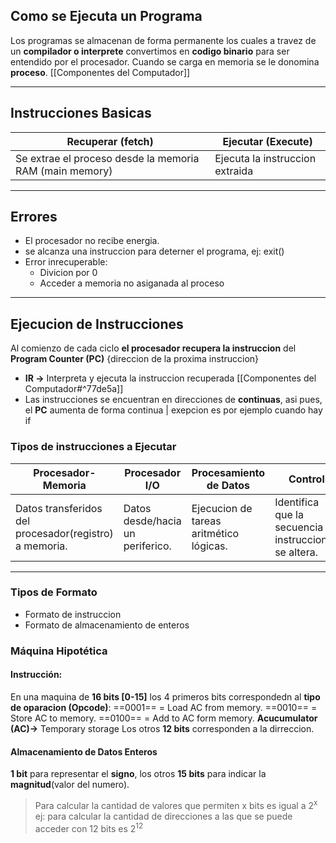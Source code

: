 ##  Como se Ejecuta un Programa
Los programas se almacenan de forma permanente los cuales a travez de un **compilador o interprete** convertimos en **codigo binario** para ser entendido por el procesador. 
Cuando se carga en memoria se le donomina **proceso**. [[Componentes del Computador]]
***
## Instrucciones Basicas 
| Recuperar (fetch)                         | Ejecutar (Execute)              |
| ----------------------------------------- | ------------------------------- |
| Se extrae el proceso desde la memoria RAM (main memory) | Ejecuta la instruccion extraida |
***
## Errores

* El procesador no recibe energia.
* se alcanza una instruccion para deterner el programa, ej: exit()
* Error inrecuperable: 
	* Divicion por 0
	* Acceder a memoria no asiganada al proceso
***
## Ejecucion de Instrucciones
Al comienzo de cada ciclo **el procesador recupera la instruccion** del **Program Counter (PC)** {direccion de la proxima instruccion}
- **IR ->** Interpreta y ejecuta la instruccion recuperada [[Componentes del Computador#^77de5a]]
- Las instrucciones se encuentran en direcciones de **continuas**, asi pues, el **PC** aumenta de forma continua | exepcion es por ejemplo cuando hay if 

### Tipos de instrucciones a Ejecutar
| Procesador-Memoria                                     | Procesador I/O                     | Procesamiento de Datos                  | Control                                                 |
| ------------------------------------------------------ | ---------------------------------- | --------------------------------------- | ------------------------------------------------------- |
| Datos transferidos del procesador(registro) a memoria. | Datos desde/hacia un periferico. | Ejecucion de tareas aritmético lógicas. | Identifica que la secuencia de instrucciones se altera. |
***
### Tipos de Formato
- Formato de instruccion
- Formato de almacenamiento de enteros

### Máquina Hipotética
#### Instrucción:
En una maquina de **16 bits [0-15]** los 4 primeros bits correspondedn al **tipo de oparacion (Opcode)**: 
==0001== = Load AC from memory.
==0010== = Store AC to memory.
==0100== = Add to AC form memory.
**Acucumulator (AC)->** Temporary storage
Los otros **12 bits** corresponden a la dirreccion.

#### Almacenamiento de Datos Enteros
 **1 bit** para representar el **signo**, los otros **15 bits** para indicar la **magnitud**(valor del numero).
 >Para calcular la cantidad de valores que permiten x bits es igual a 2<sup>x</sup>
 >ej: para calcular la cantidad de direcciones a las que se puede acceder con 12 bits es   2<sup>12</sup>
 
